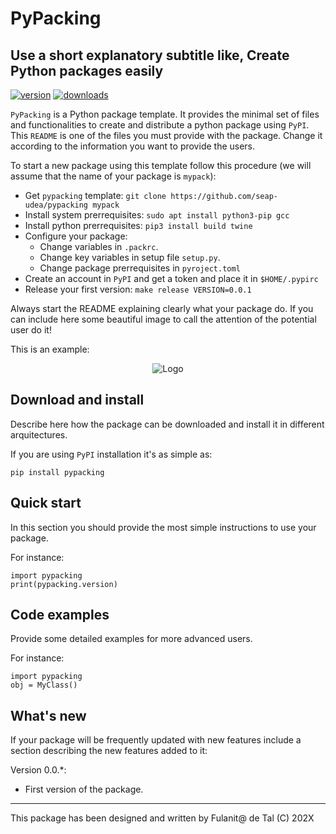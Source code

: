 # PyPacking
## Use a short explanatory subtitle like, Create Python packages easily
<!-- Be sure to change `pypack` for the name of your package -->

<!-- This are visual tags that you may add to your package at the beginning with useful information on your package --> 
[![version](https://img.shields.io/pypi/v/pypack?color=blue)](https://pypi.org/project/pypack/)
[![downloads](https://img.shields.io/pypi/dw/pypack)](https://pypi.org/project/pypack/)

`PyPacking` is a Python package template. It provides the minimal set of
files and functionalities to create and distribute a python package
using `PyPI`.  This `README` is one of the files you must provide with
the package. Change it according to the information you want to
provide the users.

To start a new package using this template follow this procedure (we
will assume that the name of your package is `mypack`):

- Get `pypacking` template: `git clone https://github.com/seap-udea/pypacking mypack`
- Install system prerrequisites: `sudo apt install python3-pip gcc`
- Install python prerrequisites: `pip3 install build twine`
- Configure your package:
  - Change variables in `.packrc`.
  - Change key variables in setup file `setup.py`.
  - Change package prerrequisites in `pyroject.toml`
- Create an account in `PyPI` and get a token and place it in `$HOME/.pypirc`
- Release your first version: `make release VERSION=0.0.1`

Always start the README explaining clearly what your package do.  If
you can include here some beautiful image to call the attention of the
potential user do it!

This is an example:

<p align="center"><img src="https://drive.google.com/uc?export=view&id=1XWnQLEt_oBJjVzMLFVGEAm_uh4zmiYvC" alt="Logo""/></p>

## Download and install

Describe here how the package can be downloaded and install it in
different arquitectures.

If you are using `PyPI` installation it's as simple as:

```
pip install pypacking
```


## Quick start

In this section you should provide the most simple instructions to use
your package.

For instance:

```
import pypacking
print(pypacking.version)
```

## Code examples

Provide some detailed examples for more advanced users.

For instance:

```
import pypacking
obj = MyClass()
```

## What's new

If your package will be frequently updated with new features include a
section describing the new features added to it:

Version 0.0.*:

- First version of the package.

------------

This package has been designed and written by Fulanit@ de Tal (C) 202X